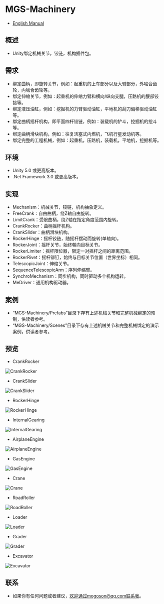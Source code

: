 ﻿# MGS-Machinery
- [English Manual](./README.md)

## 概述
- Unity绑定机械关节，铰链，机构插件包。

## 需求
- 绑定曲柄，即旋转关节，例如：起重机的上车部分以及大臂部分，外啮合齿轮，内啮合齿轮等。
- 绑定伸缩关节，例如：起重机的伸缩力臂和横向/纵向支腿，压路机的腰部铰接等。
- 绑定液压油缸，例如：挖掘机的力臂驱动油缸，平地机的刮刀偏移驱动油缸等。
- 绑定曲柄摇杆机构，即平面四杆铰链，例如：装载机的铲斗，挖掘机的挖斗等。
- 绑定曲柄滑块机构，例如：往复活塞式内燃机，飞机行星发动机等。
- 绑定完整的工程机械，例如：起重机，压路机，装载机，平地机，挖掘机等。

## 环境
- Unity 5.0 或更高版本。
- .Net Framework 3.0 或更高版本。

## 实现
- Mechanism：机械关节，铰链，机构抽象定义。
- FreeCrank：自由曲柄，绕Z轴自由旋转。
- LimitCrank：受限曲柄，绕Z轴在指定角度范围内旋转。
- CrankRocker：曲柄摇杆机构。
- CrankSlider：曲柄滑块机构。
- RockerHinge：摇杆铰链，随摇杆摆动而旋转(单轴向)。
- RockerJoint：摇杆关节，始终朝向目标关节。
- RockerLimiter：摇杆限位器，限定一对摇杆之间的距离范围。
- RockerRivet：摇杆铆钉，始终与目标关节位置（世界坐标）相同。
- TelescopicJoint：伸缩关节。
- SequenceTelescopicArm：序列伸缩臂。
- SynchroMechanism：同步机构，同时驱动多个机构运转。
- MeDriver：通用机构驱动器。

## 案例
- “MGS-Machinery/Prefabs”目录下存有上述机械关节和完整机械绑定的预制，供读者参考。
- “MGS-Machinery/Scenes”目录下存有上述机械关节和完整机械绑定的演示案例，供读者参考。

## 预览
- CrankRocker

![CrankRocker](./Attachments/README_Image/CrankRocker.gif)

- CrankSlider

![CrankSlider](./Attachments/README_Image/CrankSlider.gif)

- RockerHinge

![RockerHinge](./Attachments/README_Image/RockerHinge.gif)

- InternalGearing

![InternalGearing](./Attachments/README_Image/InternalGearing.gif)

- AirplaneEngine

![AirplaneEngine](./Attachments/README_Image/AirplaneEngine.gif)

- GasEngine

![GasEngine](./Attachments/README_Image/GasEngine.gif)

- Crane

![Crane](./Attachments/README_Image/Crane.gif)

- RoadRoller

![RoadRoller](./Attachments/README_Image/RoadRoller.gif)

- Loader

![Loader](./Attachments/README_Image/Loader.gif)

- Grader

![Grader](./Attachments/README_Image/Grader.gif)

- Excavator

![Excavator](./Attachments/README_Image/Excavator.gif)

## 联系
- 如果你有任何问题或者建议，欢迎通过mogoson@qq.com联系我。